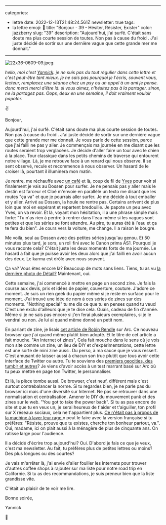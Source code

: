 
---
categories:
- lettre
date: 2022-12-13T21:48:24.561Z
newsletter: true
tags:
- la lettre
emoji: 💌
title: "Bonjour - 39 - Hésiter, Résister, Exister"
color: jazzberry
slug: "39"
description: "Aujourd'hui, j'ai surfé. C'était sans doute ma plus courte session de toutes. Non pas à cause du froid . J'ai juste décidé de sortir sur une dernière vague que cette grande mer me donnait." 
---
![22x36-0609-09.jpeg](https://buttondown.s3.us-west-2.amazonaws.com/images/16d1226d-75cd-43f2-b4b5-cfbaf5f8fe61.jpeg) 

*hello, moi c'est [Yannick](https://yannickschutz.com). je ne suis pas du tout régulier dans cette lettre et c'est peut-être tant mieux. je ne sais pas pourquoi je l'écris, souvent vous, lecteur, remplacez une séance chez un psy ou un appel à un ami je pense. donc merci merci d’être là. si vous aimez, n’hésitez pas à la partager. sinon, ne la partagez pas. Oops, deux en une semaine, il doit vraiment vouloir papoter.*


✌️

Bonjour,

Aujourd'hui, j'ai surfé. C'était sans doute ma plus courte session de toutes. Non pas à cause du froid . J'ai juste décidé de sortir sur une dernière vague que cette grande mer me donnait. Je vous parle de cette session, parce que j'ai failli ne pas y aller. Je commençais ma journée en me disant que les routes seraient trop verglacées. Je décide d'aller faire un tour avec le chien à la place. Tour classique dans les petits chemins de traverse qui entourent notre village. Là, je me retrouve face à un renard qui nous observe. Il se sent observé, recule et recommence à nous observer. Un hasard de le croiser là, pourtant il illuminera mon matin. 

Je rentre, me réchauffe avec [un café](https://mokcoffee.be/collections/coffee/products/kenya-ducha-aa-only-filter) et là, coup de fil de [Yves](https://yvesquere.com) pour voir si finalement je vais au Dossen pour surfer. Je ne pensais pas y aller mais le destin est farceur et Cloé m'envoie en parallèle un texto me disant que les routes "ça va" et que je pourrais aller surfer. Je me décide à tout emballer et y aller. Arrivé au Dossen, la houle ne rentre pas. Certains arrivent de plus loin que moi en espérant et repartent bredouille. Je papote un peu avec Yves, on va revoir. Et là, voyant mon hésitation, il a une phrase simple mais forte: "Tu n'as rien à perdre à rentrer dans l'eau même si les vagues sont petites et que les séries se font attendre. Au pire, tu auras été à l'eau et ça te fera du bien". Je cours vers la voiture, me change. Il a raison le bougre. 

Me voilà, seul au Dossen avec des petites séries jusqu'au genou. Et 50 minutes plus tard, je sors, un roll fini avec le Canon prima AS1. Pourquoi je vous raconte cela? C'était juste les deux moments forts de ma journée. Le hasard a fait que je puisse avoir les deux alors que j'ai failli en avoir aucun des deux. Le karma est drôle avec nous souvent.

Ça va? Vous êtes encore là? Beaucoup de mots sans liens. Tiens, tu as vu [la dernière photo de Détail?](https://yannickschutz.com/details/020/) Maintenant, oui.

Cette semaine, j'ai commencé à mettre en page un second zine. Je fais la course aux devis, prix et idées de papier, couverture, couture. J'adore ce moment. Je suis un rien geek du papier même si je reste en surface pour le moment. J'ai trouvé une idée de nom à ces séries de zines sur des moments. "Nothing special" tu me dis ce que tu en penses quand tu veux! C'est une exclu d'ailleurs que je te dise cela. Ouais, cadeau de fin d'année. Même si je ne sais pas encore si j'en ferai plusieurs exemplaires, si je le vendrai ou non. Je lui ai quand même donné un petit nom.

En parlant de zine, je lisais [cet article de Robin Rendle](https://www.robinrendle.com/notes/an-internet-of-zines/) sur Arc. Ce nouveau browser que j'ai quand même plutôt bien adopté. Et le titre de cet article a fait mouche. "An Internet of zines", Cela fait mouche dans le sens où je vois mon site comme un zine, un lieu de DIY et d'expérimentations, cette lettre est une sorte de mini zine aussi. Du perso, à ma sauce que je vous ressert. C'est amusant de laisser aussi à chacun son truc plutôt que tous avoir cette interface de Twitter ou autre. Tu te souviens des [premiers geocities, des tumblr et autres](https://twitter.com/dustin/status/1597675775565914113)? Je viens d'avoir accès à un test marrant basé sur Arc où tu peux mettre en page ton Twitter, le personnaliser. 

Et là, la pièce tombe aussi. Ce browser, c'est neuf, différent mais c'est surtout contrebalancer la norme. Si tu regardes bien, je ne parle pas du browser ici mais d'une diversité sur Internet. Ne pas se retrouver dans une normalisation et centralisation. Amener le DIY du mouvement punk et des zines sur le web. "You got to take the power back". Si tu as pas encore de site et que tu en veux un, je serai heureux de t'aider et t'aiguiller, ton profil sur X réseaux sociaux, cela ne t'appartient plus.  [Ce n'était pas à propos de la machine à laver leur rage.](https://twitter.com/dustin/status/1597675775565914113)n peut le faire avec la version française si tu préfères: "Résiste, prouve que tu existes, cherche ton bonheur partout, va.". Oui, madame, ici on plait aussi à la ménagère de plus de cinquante ans. On ratisse large pour l'audience. 

Il a décidé d'écrire trop aujourd'hui? Oui. D'abord je fais ce que je veux, c'est ma newsletter. Au fait, tu préfères plus de petites lettres ou moins? Des plus longues ou des courtes?

Je vais m'arrêter là, j'ai envie d'aller fouiller les internets pour trouver d'autres coffee shops à rajouter sur ma liste pour notre road trip en Californie. Si tu as des recommandations, je suis preneur bien que la liste grandisse vite. 

C'était un plaisir de te voir me lire. 

Bonne soirée,

Yannick

💌
